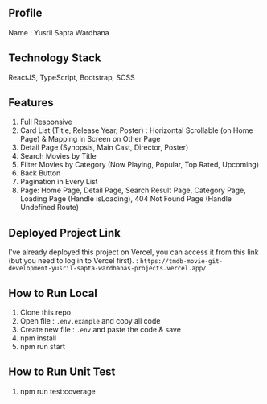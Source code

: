 
## Profile
Name : Yusril Sapta Wardhana

## Technology Stack
ReactJS, TypeScript, Bootstrap, SCSS

## Features
1. Full Responsive
2. Card List (Title, Release Year, Poster) : Horizontal Scrollable (on Home Page) & Mapping in Screen on Other Page
3. Detail Page (Synopsis, Main Cast, Director, Poster)
4. Search Movies by Title
5. Filter Movies by Category (Now Playing, Popular, Top Rated, Upcoming)
6. Back Button
7. Pagination in Every List
8. Page: Home Page, Detail Page, Search Result Page, Category Page, Loading Page (Handle isLoading), 404 Not Found Page (Handle Undefined Route)

## Deployed Project Link
I've already deployed this project on Vercel, you can access it from this link (but you need to log in to Vercel first). :
`https://tmdb-movie-git-development-yusril-sapta-wardhanas-projects.vercel.app/`

## How to Run Local
1. Clone this repo
2. Open file : `.env.example` and copy all code
3. Create new file : `.env` and paste the code & save
4. npm install
5. npm run start

## How to Run Unit Test
1. npm run test:coverage

